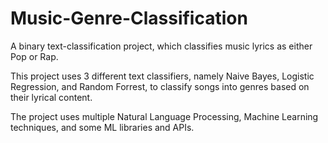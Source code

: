 # Music-Genre-Classification
A binary text-classification project, which classifies music lyrics as either Pop or Rap.

This project uses 3 different text classifiers, namely Naive Bayes, Logistic Regression, and Random Forrest, to classify songs into genres based on their lyrical content.

The project uses multiple Natural Language Processing, Machine Learning techniques, and some ML libraries and APIs.


